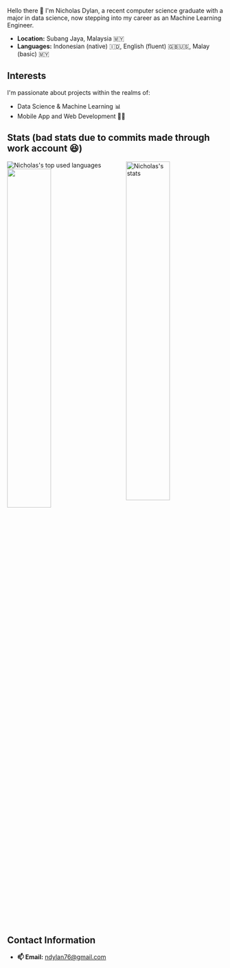 Hello there 👋 I'm Nicholas Dylan, a recent computer science graduate with a major in data science, now stepping into my career as an Machine Learning Engineer.
- **Location:** Subang Jaya, Malaysia 🇲🇾
- **Languages:** Indonesian (native) 🇮🇩, English (fluent) 🇬🇧🇺🇸, Malay (basic) 🇲🇾

## Interests
I'm passionate about projects within the realms of:
- Data Science & Machine Learning 📊
- Mobile App and Web Development 📱🌐

## Stats (bad stats due to commits made through work account 😆)
 <img src="https://github-readme-stats.vercel.app/api/top-langs/?username=nichd36&layout=compact" alt="Nicholas's top used languages" />
 <img src="https://github-readme-stats.vercel.app/api?username=nichd36&show_icons=true&theme=gotham" alt="Nicholas's stats" width="45%" align="right"/>
 <img src="https://github-readme-streak-stats.herokuapp.com/?user=nichd36&theme=dark" width="45%" >

## Contact Information
- **📫 Email:** [ndylan76@gmail.com](mailto:ndylan76@gmail.com)

